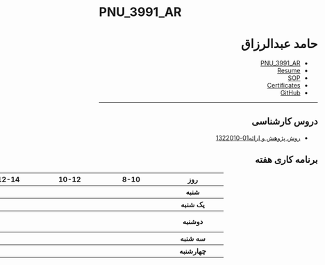 # PNU_3991_AR
<div dir="rtl">
   
<a name="TOC"></a>

# حامد عبدالرزاق
- [PNU_3991_AR](https://github.com/hamed-abd/PNU_3991_AR)
- [Resume](https://hamed-abd.github.io/Resume/) 
- [SOP](https://hamed-abd.github.io/SOP/)
- [Certificates](https://hamed-abd.github.io/Certificates/)
- [GitHub](https://github.com/hamed-abd)

--------------

## دروس کارشناسی
- [روش پژوهش و ارائه01-1322010](https://github.com/AliRazavi-edu/PNU_3991/tree/master/_BSc/ResearchAndPresentationMethods/1322010_01/43_%D8%AD%D8%A7%D9%85%D8%AF%20%D8%B9%D8%A8%D8%AF%D8%A7%D9%84%D8%B1%D8%B2%D8%A7%D9%82)

## برنامه کاری هفته
<div align="right">

<table style="width:1073px" dir="ltr">
  <tr>
    <th width="125" >16-18</th>
    <th width="125" >14-16</th>
    <th width="125" >12-14</th>
    <th width="125">10-12</th>
    <th width="126">8-10</th>
    <th width="126">روز</th>
  </tr>
  <tr>
    <th width="125" ></th>
    <th width="125" ></th>
    <th width="125" ></th>
    <th width="125" ></th>
    <th width="126" ></th>
    <th width="126">شنبه</th>
  </tr>
   <tr>
    <th width="125" ></th>
    <th width="125" ></th>
    <th width="125" ></th>
    <th width="125" ></th>
    <th width="126" ></th>
    <th width="126">يک شنبه</th>
  </tr>
   <tr>
     <th width="125" ></th>
     <th width="125" > <a href="https://github.com/AliRazavi-edu/PNU_3991/tree/master/_BSc/ResearchAndPresentationMethods#TOC">روش پژوهش و ارائه01-1322010</a></th>
     <th width="125" >
     <th width="125" ></th>
     <th width="126" ></th>
    <th width="126">دوشنبه</th>
  </tr>
   <tr>
    <th width="125" ></th>
    <th width="125" ></th>
    <th width="125" ></th>
    <th width="125" ></th>
    <th width="126" ></th>
    <th width="126">سه شنبه</th>
  </tr>
   <tr>
    <th width="125" ></th>
    <th width="125" ></th>
    <th width="125" ></th>
    <th width="125" ></th>
    <th width="126" ></th>
    <th width="126">چهارشنبه</th>
  </tr>
   </table>

</div>
</div>
